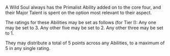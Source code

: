 A Wild Soul always has the Primalist Ability added on to the core four, and their Major Talent is spent on the option most relevant to their aspect.

The ratings for these Abilities may be set as follows (for Tier I):
Any one may be set to 3.
Any other five may be set to 2.
Any other three may be set to 1.

They may distribute a total of 5 points across any Abilities, to a maximum of 5 in any single rating.